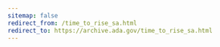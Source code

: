 ```yaml
---
sitemap: false 
redirect_from: /time_to_rise_sa.html 
redirect_to: https://archive.ada.gov/time_to_rise_sa.html 
---
```


